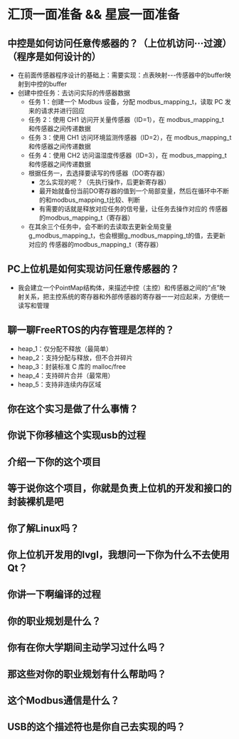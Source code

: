 # 汇顶一面准备  && 星宸一面准备

## 中控是如何访问任意传感器的？（上位机访问···过渡）（程序是如何设计的）

- 在前面传感器程序设计的基础上：需要实现：点表映射---传感器中的buffer映射到中控的buffer
- 创建中控任务：去访问实际的传感器数据
  - 任务 1：创建一个 Modbus 设备，分配 modbus_mapping_t，读取 PC 发来的请求并进行回应
  - 任务 2：使用 CH1 访问开关量传感器（ID=1），在 modbus_mapping_t 和传感器之间传递数据
  - 任务 3：使用 CH1 访问环境监测传感器（ID=2），在 modbus_mapping_t 和传感器之间传递数据
  - 任务 4：使用 CH2 访问温湿度传感器（ID=3），在 modbus_mapping_t 和传感器之间传递数据
  - 根据任务一，去选择要读写的传感器（DO寄存器）
    - 怎么实现的呢？（先执行操作，后更新寄存器）
    - 最开始就备份当前DO寄存器的值到一个局部变量，然后在循环中不断的和modbus_mapping_t比较、判断
    - 有需要的话就是释放对应任务的信号量，让任务去操作对应的 传感器的modbus_mapping_t（寄存器）
  - 在其余三个任务中，会不断的去读取去更新全局变量g_modbus_mapping_t，也会根据g_modbus_mapping_t的值，去更新对应的 传感器的modbus_mapping_t（寄存器）
<!-- 对于DO寄存器的操作，我会创建一个中控Server -->

## PC上位机是如何实现访问任意传感器的？

- 我会建立一个PointMap结构体，来描述中控（主控）和传感器之间的“点”映射关系，把主控系统的寄存器和外部传感器的寄存器一一对应起来，方便统一读写和管理

## 聊一聊FreeRTOS的内存管理是怎样的？

- heap_1：仅分配不释放（最简单）
- heap_2：支持分配与释放，但不合并碎片
- heap_3：封装标准 C 库的 malloc/free
- heap_4：支持碎片合并（最常用）
- heap_5：支持非连续内存区域

## 你在这个实习是做了什么事情？

## 你说下你移植这个实现usb的过程

## 介绍一下你的这个项目

## 等于说你这个项目，你就是负责上位机的开发和接口的封装裸机是吧

## 你了解Linux吗？

## 你上位机开发用的lvgl，我想问一下你为什么不去使用Qt？

## 你讲一下啊编译的过程

## 你的职业规划是什么？

## 你有在你大学期间主动学习过什么吗？

## 那这些对你的职业规划有什么帮助吗？

## 这个Modbus通信是什么？

## USB的这个描述符也是你自己去实现的吗？
